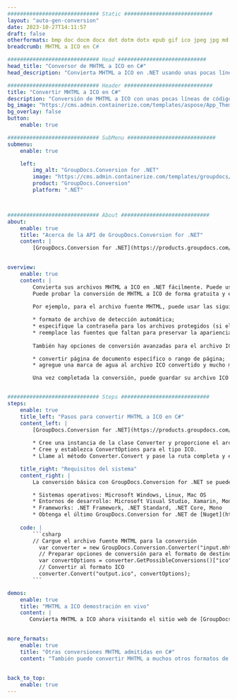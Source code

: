 ```yaml
---
############################# Static ############################
layout: "auto-gen-conversion"
date: 2023-10-27T14:11:57
draft: false
otherformats: bmp doc docm docx dot dotm dotx epub gif ico jpeg jpg md odt ott pdf png psd rtf tex tif tiff txt xps
breadcrumb: MHTML a ICO en C#

############################# Head ############################
head_title: "Conversor de MHTML a ICO en C#"
head_description: "Convierta MHTML a ICO en .NET usando unas pocas líneas de código. Utilice la API de conversión de documentos de GroupDocs para convertir más de 160 formatos de archivo."

############################# Header ############################
title: "Convertir MHTML a ICO en C#"
description: "Conversión de MHTML a ICO con unas pocas líneas de código .NET"
bg_image: "https://cms.admin.containerize.com/templates/aspose/App_Themes/V3/images/bg/header1.png"
bg_overlay: false
button:
    enable: true

############################# SubMenu ############################
submenu:
    enable: true

    left:
        img_alt: "GroupDocs.Conversion for .NET"
        image: "https://cms.admin.containerize.com/templates/groupdocs/images/product-logos/90x90-noborder/groupdocs-conversion-net.png"
        product: "GroupDocs.Conversion"
        platform: ".NET"



############################# About ############################
about:
    enable: true
    title: "Acerca de la API de GroupDocs.Conversion for .NET"
    content: |
        [GroupDocs.Conversion for .NET](https://products.groupdocs.com/conversion/net/) se puede usar para convertir Microsoft Word, Excel, PowerPoint, PDF, Visio y otros formatos. GroupDocs.Conversion es una API independiente que es adecuada para sistemas internos y de back-end donde se requiere un alto rendimiento. No depende de ningún software como Microsoft u Open Office.
    

overview:
    enable: true
    content: |
        Convierta sus archivos MHTML a ICO en .NET fácilmente. Puede usar solo un par de líneas de código C# en cualquier plataforma de su elección, como Windows, Linux, macOS.
        Puede probar la conversión de MHTML a ICO de forma gratuita y evaluar la calidad de los resultados de la conversión. Junto con los escenarios de conversión de archivos simples, puede probar opciones más avanzadas para cargar el archivo de origen MHTML y para guardar el resultado de salida ICO. 
        
        Por ejemplo, para el archivo fuente MHTML, puede usar las siguientes opciones de carga:

        * formato de archivo de detección automática;
        * especifique la contraseña para los archivos protegidos (si el formato de archivo lo admite);
        * reemplace las fuentes que faltan para preservar la apariencia del documento.
        
        También hay opciones de conversión avanzadas para el archivo ICO:

        * convertir página de documento específico o rango de página;
        * agregue una marca de agua al archivo ICO convertido y mucho más.

        Una vez completada la conversión, puede guardar su archivo ICO en la ruta del archivo local o en cualquier almacenamiento de terceros como FTP, Amazon S3, Google Drive, Dropbox, etc. Tenga en cuenta que para convertir MHTML a ICO no es necesario instalar ningún software adicional, como MS Office, Open Office, Adobe Acrobat Reader, etc.


############################# Steps ############################
steps:
    enable: true
    title_left: "Pasos para convertir MHTML a ICO en C#"
    content_left: |
        [GroupDocs.Conversion for .NET](https://products.groupdocs.com/conversion/net/) facilita a los desarrolladores convertir un archivo MHTML a ICO con unas pocas líneas de código.
        
        * Cree una instancia de la clase Converter y proporcione el archivo MHTML con la ruta completa
        * Cree y establezca ConvertOptions para el tipo ICO.
        * Llame al método Converter.Convert y pase la ruta completa y el formato (ICO) como parámetro

    title_right: "Requisitos del sistema"
    content_right: |
        La conversión básica con GroupDocs.Conversion for .NET se puede realizar en unos pocos pasos simples. Nuestras API son compatibles con todas las principales plataformas y sistemas operativos. Antes de ejecutar el código a continuación, asegúrese de tener instalados los siguientes requisitos previos en su sistema.

        * Sistemas operativos: Microsoft Windows, Linux, Mac OS
        * Entornos de desarrollo: Microsoft Visual Studio, Xamarin, MonoDevelop
        * Frameworks: .NET Framework, .NET Standard, .NET Core, Mono
        * Obtenga el último GroupDocs.Conversion for .NET de [Nuget](https://www.nuget.org/packages/groupdocs.conversion)
         
    code: |
        ```csharp    
        // Cargue el archivo fuente MHTML para la conversión
          var converter = new GroupDocs.Conversion.Converter("input.mhtml");
          // Preparar opciones de conversión para el formato de destino ICO
          var convertOptions = converter.GetPossibleConversions()["ico"].ConvertOptions;
          // Convertir al formato ICO
          converter.Convert("output.ico", convertOptions);
        ```

demos:
    enable: true
    title: "MHTML a ICO demostración en vivo"
    content: |
       Convierta MHTML a ICO ahora visitando el sitio web de [GroupDocs.Conversion App](https://products.groupdocs.app/conversion/family). La demostración en línea tiene las siguientes ventajas
          

more_formats:
    enable: true
    title: "Otras conversiones MHTML admitidas en C#"
    content: "También puede convertir MHTML a muchos otros formatos de archivo. Consulte la lista a continuación."
       
       
back_to_top:
    enable: true
---
```

